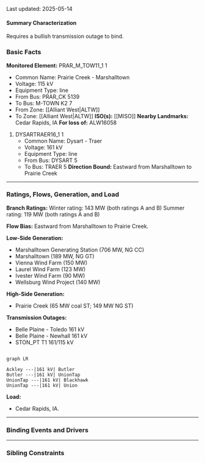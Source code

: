 Last updated: 2025-05-14
#### Summary Characterization
Requires a bullish transmission outage to bind.
### Basic Facts
**Monitored Element:** PRAR_M_TOW11_1 1
- Common Name: Prairie Creek - Marshalltown
- Voltage: 115 kV
- Equipment Type: line
- From Bus: PRAR_CK 5139
- To Bus: M-TOWN K2 7
- From Zone: [[Alliant West|ALTW]]
- To Zone: [[Alliant West|ALTW]]
**ISO(s):** [[MISO]]
**Nearby Landmarks:** Cedar Rapids, IA
**For loss of:** ALW16058
1. DYSARTRAER16_1 1
    - Common Name: Dysart - Traer
    - Voltage: 161 kV
	- Equipment Type: line
    - From Bus: DYSART 5
    - To Bus: TRAER 5
**Direction Bound:** Eastward from Marshalltown to Prairie Creek

---
### Ratings, Flows, Generation, and Load
**Branch Ratings:**
Winter rating: 143 MW (both ratings A and B)
Summer rating: 119 MW (both ratings A and B)

**Flow Bias:**
Eastward from Marshalltown to Prairie Creek.

**Low-Side Generation:**
- Marshalltown Generating Station (706 MW, NG CC)
- Marshalltown (189 MW, NG GT)
- Vienna Wind Farm (150 MW)
- Laurel Wind Farm (123 MW)
- Ivester Wind Farm (90 MW)
- Wellsburg Wind Project (140 MW)

**High-Side Generation:**
- Prairie Creek (65 MW coal ST; 149 MW NG ST)

**Transmission Outages:**
- Belle Plaine - Toledo 161 kV
- Belle Plaine - Newhall 161 kV
- STON_PT T1 161/115 kV
```mermaid

graph LR

Ackley ---|161 kV| Butler
Butler ---|161 kV| UnionTap
UnionTap ---|161 kV| Blackhawk
UnionTap ---|161 kV| Union
```

**Load:**
- Cedar Rapids, IA.
---
### Binding Events and Drivers

---
### Sibling Constraints
